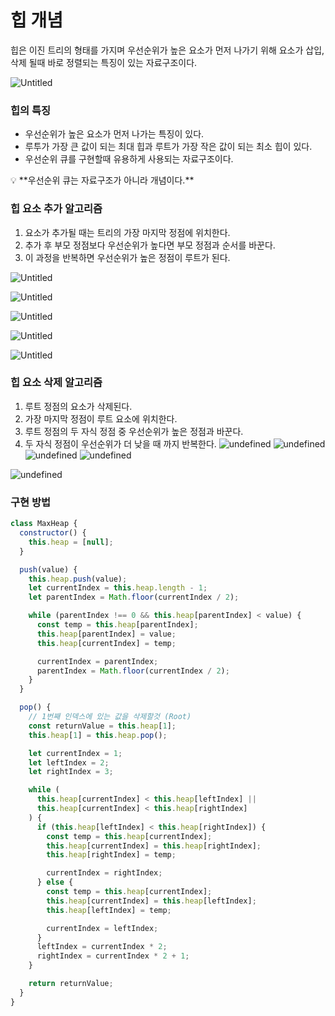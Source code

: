 # 힙 개념

힙은 이진 트리의 형태를 가지며 우선순위가 높은 요소가 먼저 나가기 위해 요소가 삽입, 삭제 될때 바로 정렬되는 특징이 있는 자료구조이다.

![Untitled](https://distinct-boursin-9c6.notion.site/image/https%3A%2F%2Fprod-files-secure.s3.us-west-2.amazonaws.com%2Fd3cf9fec-22fc-4497-8749-8a20369906be%2F2b9ee0dd-375e-4bbb-9b76-d295f47aa46e%2FUntitled.png?table=block&id=16a2e712-0ad8-4a17-a319-68374b9d8084&spaceId=d3cf9fec-22fc-4497-8749-8a20369906be&width=630&userId=&cache=v2)

### 힙의 특징

- 우선순위가 높은 요소가 먼저 나가는 특징이 있다.
- 루투가 가장 큰 값이 되는 최대 힙과 루트가 가장 작은 값이 되는 최소 힙이 있다.
- 우선순위 큐를 구현할때 유용하게 사용되는 자료구조이다.

<aside>
💡 **우선순위 큐는 자료구조가 아니라 개념이다.**

</aside>

### 힙 요소 추가 알고리즘

1. 요소가 추가될 때는 트리의 가장 마지막 정점에 위치한다.
2. 추가 후 부모 정점보다 우선순위가 높다면 부모 정점과 순서를 바꾼다.
3. 이 과정을 반복하면 우선순위가 높은 정점이 루트가 된다.

![Untitled](https://distinct-boursin-9c6.notion.site/image/https%3A%2F%2Fprod-files-secure.s3.us-west-2.amazonaws.com%2Fd3cf9fec-22fc-4497-8749-8a20369906be%2Ffb5f4bf1-3f44-4cb9-887d-5fdb0ac1c6c5%2FUntitled.png?table=block&id=0a1800a8-e739-4c88-89f9-a654ce6356e5&spaceId=d3cf9fec-22fc-4497-8749-8a20369906be&width=1530&userId=&cache=v2)

![Untitled](https://distinct-boursin-9c6.notion.site/image/https%3A%2F%2Fprod-files-secure.s3.us-west-2.amazonaws.com%2Fd3cf9fec-22fc-4497-8749-8a20369906be%2F7c1e32d2-c324-4299-a40e-d98a6b506071%2FUntitled.png?table=block&id=5badcbab-f059-47b3-bf60-8b4f2f963721&spaceId=d3cf9fec-22fc-4497-8749-8a20369906be&width=1530&userId=&cache=v2)

![Untitled](https://distinct-boursin-9c6.notion.site/image/https%3A%2F%2Fprod-files-secure.s3.us-west-2.amazonaws.com%2Fd3cf9fec-22fc-4497-8749-8a20369906be%2Fe821b359-72c6-48fc-a44c-e0f11879b90a%2FUntitled.png?table=block&id=207b2a41-30a0-41f5-b07f-478df72f0135&spaceId=d3cf9fec-22fc-4497-8749-8a20369906be&width=1530&userId=&cache=v2)

![Untitled](https://distinct-boursin-9c6.notion.site/image/https%3A%2F%2Fprod-files-secure.s3.us-west-2.amazonaws.com%2Fd3cf9fec-22fc-4497-8749-8a20369906be%2F448eda4b-2c61-4915-99a0-0ba5b6165db8%2FUntitled.png?table=block&id=f5890773-e6e8-4478-8e54-3d681c975291&spaceId=d3cf9fec-22fc-4497-8749-8a20369906be&width=1530&userId=&cache=v2)

![Untitled](https://distinct-boursin-9c6.notion.site/image/https%3A%2F%2Fprod-files-secure.s3.us-west-2.amazonaws.com%2Fd3cf9fec-22fc-4497-8749-8a20369906be%2F068ae7a7-e8a5-4d23-8012-2775aff7a46c%2FUntitled.png?table=block&id=3bf06fa7-fad6-4f7e-846c-f6313abb9882&spaceId=d3cf9fec-22fc-4497-8749-8a20369906be&width=1530&userId=&cache=v2)

### 힙 요소 삭제 알고리즘

1. 루트 정점의 요소가 삭제된다.
2. 가장 마지막 정점이 루트 요소에 위치한다.
3. 루트 정점의 두 자식 정점 중 우선순위가 높은 정점과 바꾼다.
4. 두 자식 정점이 우선순위가 더 낮을 때 까지 반복한다.
   ![undefined](https://distinct-boursin-9c6.notion.site/image/https%3A%2F%2Fprod-files-secure.s3.us-west-2.amazonaws.com%2Fd3cf9fec-22fc-4497-8749-8a20369906be%2F70a82632-ef63-4c8e-aba8-e0089cc1992a%2FUntitled.png?table=block&id=fb8528e7-ea69-47e3-a25a-445d2dd1a34e&spaceId=d3cf9fec-22fc-4497-8749-8a20369906be&width=1530&userId=&cache=v2)
   ![undefined](https://distinct-boursin-9c6.notion.site/image/https%3A%2F%2Fprod-files-secure.s3.us-west-2.amazonaws.com%2Fd3cf9fec-22fc-4497-8749-8a20369906be%2Fe02d9d0d-bcf1-426b-9351-44ca6dbad75e%2FUntitled.png?table=block&id=0fe14954-9e1a-4f0b-b392-ebcbd3275888&spaceId=d3cf9fec-22fc-4497-8749-8a20369906be&width=1530&userId=&cache=v2)
   ![undefined](https://distinct-boursin-9c6.notion.site/image/https%3A%2F%2Fprod-files-secure.s3.us-west-2.amazonaws.com%2Fd3cf9fec-22fc-4497-8749-8a20369906be%2Fe1975f43-7f07-40da-8580-00f177d97fa1%2FUntitled.png?table=block&id=7bc47e9e-a574-493a-aac6-4122a6e3752f&spaceId=d3cf9fec-22fc-4497-8749-8a20369906be&width=1530&userId=&cache=v2)
   ![undefined](https://distinct-boursin-9c6.notion.site/image/https%3A%2F%2Fprod-files-secure.s3.us-west-2.amazonaws.com%2Fd3cf9fec-22fc-4497-8749-8a20369906be%2F10215427-88b7-44f9-8b7b-bdb1b48ec959%2FUntitled.png?table=block&id=e236cfd5-903c-44a7-8880-8e3dc59d7197&spaceId=d3cf9fec-22fc-4497-8749-8a20369906be&width=1530&userId=&cache=v2)

![undefined](https://distinct-boursin-9c6.notion.site/image/https%3A%2F%2Fprod-files-secure.s3.us-west-2.amazonaws.com%2Fd3cf9fec-22fc-4497-8749-8a20369906be%2F561c118e-a526-4db5-902c-92eccfb3f9e7%2FUntitled.png?table=block&id=7015e8db-642d-455f-bbc7-0add0c36d63e&spaceId=d3cf9fec-22fc-4497-8749-8a20369906be&width=1530&userId=&cache=v2)

### 구현 방법

```jsx
class MaxHeap {
  constructor() {
    this.heap = [null];
  }

  push(value) {
    this.heap.push(value);
    let currentIndex = this.heap.length - 1;
    let parentIndex = Math.floor(currentIndex / 2);

    while (parentIndex !== 0 && this.heap[parentIndex] < value) {
      const temp = this.heap[parentIndex];
      this.heap[parentIndex] = value;
      this.heap[currentIndex] = temp;

      currentIndex = parentIndex;
      parentIndex = Math.floor(currentIndex / 2);
    }
  }

  pop() {
    // 1번째 인덱스에 있는 값을 삭제할것 (Root)
    const returnValue = this.heap[1];
    this.heap[1] = this.heap.pop();

    let currentIndex = 1;
    let leftIndex = 2;
    let rightIndex = 3;

    while (
      this.heap[currentIndex] < this.heap[leftIndex] ||
      this.heap[currentIndex] < this.heap[rightIndex]
    ) {
      if (this.heap[leftIndex] < this.heap[rightIndex]) {
        const temp = this.heap[currentIndex];
        this.heap[currentIndex] = this.heap[rightIndex];
        this.heap[rightIndex] = temp;

        currentIndex = rightIndex;
      } else {
        const temp = this.heap[currentIndex];
        this.heap[currentIndex] = this.heap[leftIndex];
        this.heap[leftIndex] = temp;

        currentIndex = leftIndex;
      }
      leftIndex = currentIndex * 2;
      rightIndex = currentIndex * 2 + 1;
    }

    return returnValue;
  }
}
```
